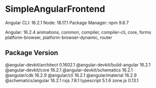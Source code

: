# SimpleAngularFrontend

Angular CLI: 16.2.1
Node: 18.17.1
Package Manager: npm 9.6.7

Angular: 16.2.4
animations, common, compiler, compiler-cli, core, forms
platform-browser, platform-browser-dynamic, router     

Package                         Version
---------------------------------------------------------  
@angular-devkit/architect       0.1602.1
@angular-devkit/build-angular   16.2.1
@angular-devkit/core            16.2.1
@angular-devkit/schematics      16.2.1
@angular/cdk                    16.2.9
@angular/cli                    16.2.1
@angular/material               16.2.9
@schematics/angular             16.2.1
rxjs                            7.8.1
typescript                      5.1.6
zone.js                         0.13.1



